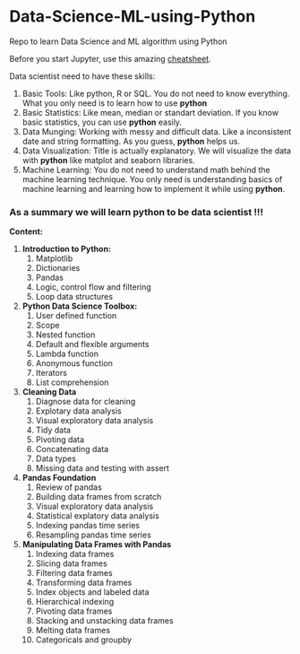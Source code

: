 # Data-Science-ML-using-Python
Repo to learn Data Science and ML algorithm using Python   

Before you start Jupyter, use this amazing [cheatsheet](https://www.cheatography.com/weidadeyue/cheat-sheets/jupyter-notebook/pdf_bw/).
    
Data scientist need to have these skills:

1. Basic Tools: Like python, R or SQL. You do not need to know everything. What you only need is to learn how to use **python**
1. Basic Statistics: Like mean, median or standart deviation. If you know basic statistics, you can use **python** easily. 
1. Data Munging: Working with messy and difficult data. Like a inconsistent date and string formatting. As you guess, **python** helps us.
1. Data Visualization: Title is actually explanatory. We will visualize the data with **python** like matplot and seaborn libraries.
1. Machine Learning: You do not need to understand math behind the machine learning technique. You only need is understanding basics of machine learning and learning how to implement it while using **python**.

### As a summary we will learn python to be data scientist !!!

**Content:**
1. **Introduction to Python:**
    1. Matplotlib
    1. Dictionaries 
    1. Pandas
    1. Logic, control flow and filtering
    1. Loop data structures
1. **Python Data Science Toolbox:**
    1. User defined function 
    1. Scope
    1. Nested function
    1. Default and flexible arguments
    1. Lambda function
    1. Anonymous function
    1. Iterators
    1. List comprehension
1. **Cleaning Data**
    1. Diagnose data for cleaning
    1. Explotary data analysis
    1. Visual exploratory data analysis
    1. Tidy data
    1. Pivoting data
    1. Concatenating data
    1. Data types
    1. Missing data and testing with assert
1. **Pandas Foundation**
    1. Review of pandas
    1. Building data frames from scratch
    1. Visual exploratory data analysis
    1. Statistical explatory data analysis
    1. Indexing pandas time series
    1. Resampling pandas time series
1. **Manipulating Data Frames with Pandas**
    1. Indexing data frames
    1. Slicing data frames
    1. Filtering data frames
    1. Transforming data frames
    1. Index objects and labeled data
    1. Hierarchical indexing
    1. Pivoting data frames
    1. Stacking and unstacking data frames
    1. Melting data frames
    1. Categoricals and groupby
